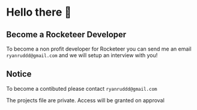 # Hello there 👋

## Become a Rocketeer Developer

 To become a non profit developer for Rocketeer you can send me an email `ryanruddd@gmail.com` and we will setup an interview with you!
 
 ## Notice 
 
 To become a contibuted please contact `ryanruddd@gmail.com` 
 
 The projects file are private. Access will be granted on approval 
